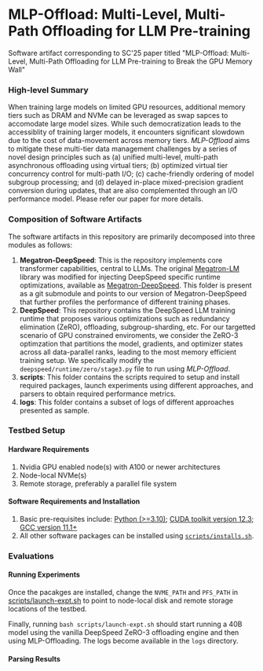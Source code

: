 # MLP-Offload: Multi-Level, Multi-Path Offloading for LLM Pre-training

Software artifact corresponding to SC'25 paper titled "MLP-Offload: Multi-Level, Multi-Path Offloading for LLM Pre-training to Break the GPU Memory Wall"

### High-level Summary
When training large models on limited GPU resources, additional memory tiers such as DRAM and NVMe can be leveraged as swap sapces to accomodate large model sizes. While such democratization leads to the accessiblity of training larger models, it encounters significant slowdown due to the cost of data-movement across memory tiers. *MLP-Offload* aims to mitigate these multi-tier data management challenges by a series of novel design principles such as (a) unified multi-level, multi-path asynchronous offloading using virtual tiers; (b) optimized virtual tier concurrency control for multi-path I/O; (c) cache-friendly ordering of model subgroup processing; and (d) delayed in-place mixed-precision gradient conversion during updates, that are also complemented through an I/O performance model. Please refer our paper for more details.

### Composition of Software Artifacts
The software artifacts in this repository are primarily decomposed into three modules as follows:
1. **Megatron-DeepSpeed**: This is the repository implements core transformer capabilities, central to LLMs. The original [Megatron-LM](https://github.com/NVIDIA/Megatron-LM) library was modified for injecting DeepSpeed specific runtime optimizations, available as [Megatron-DeepSpeed](https://github.com/deepspeedai/Megatron-DeepSpeed). This folder is present as a git submodule and points to our version of Megatron-DeepSpeed that further profiles the performance of different training phases.
2. **DeepSpeed**: This repository contains the DeepSpeed LLM training runtime that proposes various optimizations such as redundancy elimination (ZeRO), offloading, subgroup-sharding, etc. For our targetted scenario of GPU constrained enviroments, we consider the ZeRO-3 optimzation that partitions the model, gradients, and optimizer states across all data-parallel ranks, leading to the most memory efficient training setup. We specifically modify the `deepspeed/runtime/zero/stage3.py` file to run using *MLP-Offload*.
3. **scripts**: This folder contains the scripts required to setup and install required packages, launch experiments using different approaches, and parsers to obtain required performance metrics.
4. **logs**: This folder contains a subset of logs of different approaches presented as sample.

### Testbed Setup

#### Hardware Requirements
1. Nvidia GPU enabled node(s) with A100 or newer architectures
2. Node-local NVMe(s)
3. Remote storage, preferably a parallel file system

#### Software Requirements and Installation
1. Basic pre-requisites include: [Python (>=3.10)](https://www.python.org/downloads/release/python-3100/); [CUDA toolkit version 12.3](https://developer.nvidia.com/cuda-12-3-0-download-archive); [GCC version 11.1+](https://gcc.gnu.org/install/)
2. All other software packages can be installed using [`scripts/installs.sh`](scripts/installs.sh).


### Evaluations

#### Running Experiments
Once the pacakges are installed, change the `NVME_PATH` and `PFS_PATH` in [scripts/launch-expt.sh](scripts/launch-expt.sh) to point to node-local disk and remote storage locations of the testbed.

Finally, running `bash scripts/launch-expt.sh` should start running a 40B model using the vanilla DeepSpeed ZeRO-3 offloading engine and then using MLP-Offloading. The logs become available in the `logs` directory.

#### Parsing Results


